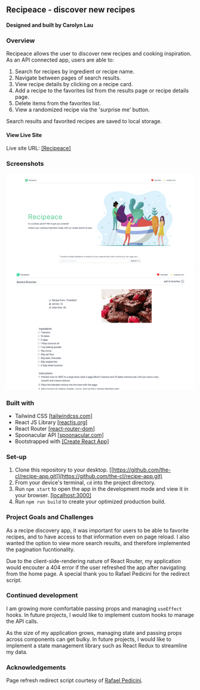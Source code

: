## Recipeace - discover new recipes

#### Designed and built by Carolyn Lau

### Overview

Recipeace allows the user to discover new recipes and cooking inspiration. As an API connected app, users are able to:

1.  Search for recipes by ingredient or recipe name.
2.  Navigate between pages of search results.
3.  View recipe details by clicking on a recipe card.
4.  Add a recipe to the favorites list from the results page or recipe details page.
5.  Delete items from the favorites list.
6.  View a randomized recipe via the 'surprise me' button.

Search results and favorited recipes are saved to local storage.

#### View Live Site

Live site URL: [[Recipeace]](https://the-cl.github.io/recipe-app/surprise)

### Screenshots

![Recipeace](./src/images/screenshots/recipeace.png)
![recipe details](./src/images/screenshots/recipe-details.png)

### Built with

- Tailwind CSS [[tailwindcss.com]](https://tailwindcss.com/)
- React JS Library [[reactjs.org]](https://reactjs.org/)
- React Router [[react-router-dom]](https://v5.reactrouter.com/web/guides/quick-start)
- Spoonacular API [[spoonacular.com]](https://spoonacular.com/)
- Bootstrapped with [[Create React App]](https://github.com/facebook/create-react-app)

### Set-up

1. Clone this repository to your desktop. [[https://github.com/the-cl/recipe-app.git]](https://github.com/the-cl/recipe-app.git)
2. From your device's terminal, `cd` into the project directory.
3. Run `npm start` to open the app in the development mode and view it in your browser. [[localhost:3000]](http://localhost:3000)
4. Run `npm run build` to create your optimized production build.

### Project Goals and Challenges

As a recipe discovery app, it was important for users to be able to favorite recipes, and to have access to that information even on page reload. I also wanted the option to view more search results, and therefore implemented the pagination fucntionality.

Due to the client-side-rendering nature of React Router, my application would encouter a 404 error if the user refreshed the app after navigating from the home page. A special thank you to Rafael Pedicini for the redirect script.

### Continued development

I am growing more comfortable passing props and managing `useEffect` hooks. In future projects, I would like to implement custom hooks to manage the API calls.

As the size of my application grows, managing state and passing props across components can get bulky. In future projects, I would like to implement a state management library such as React Redux to streamline my data.

### Acknowledgements

Page refresh redirect script courtesy of [Rafael Pedicini](https://github.com/rafgraph/spa-github-pages).
